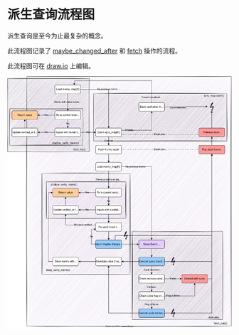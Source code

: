 <!-- master#68cb5e9 --->

# 派生查询流程图

派生查询是至今为止最复杂的概念。

此流程图记录了 [maybe_changed_after] 和 [fetch] 操作的流程。

此流程图可在 [draw.io] 上编辑。

[draw.io]: https://draw.io
[fetch]: ./fetch.md
[maybe_changed_after]: ./maybe_changed_after.md

<!-- The explicit div is there because, otherwise, the flowchart is unreadable when using "dark mode" -->
<div style="background-color:white;">

![Flowchart](../derived-query-read.drawio.svg)

</div>
